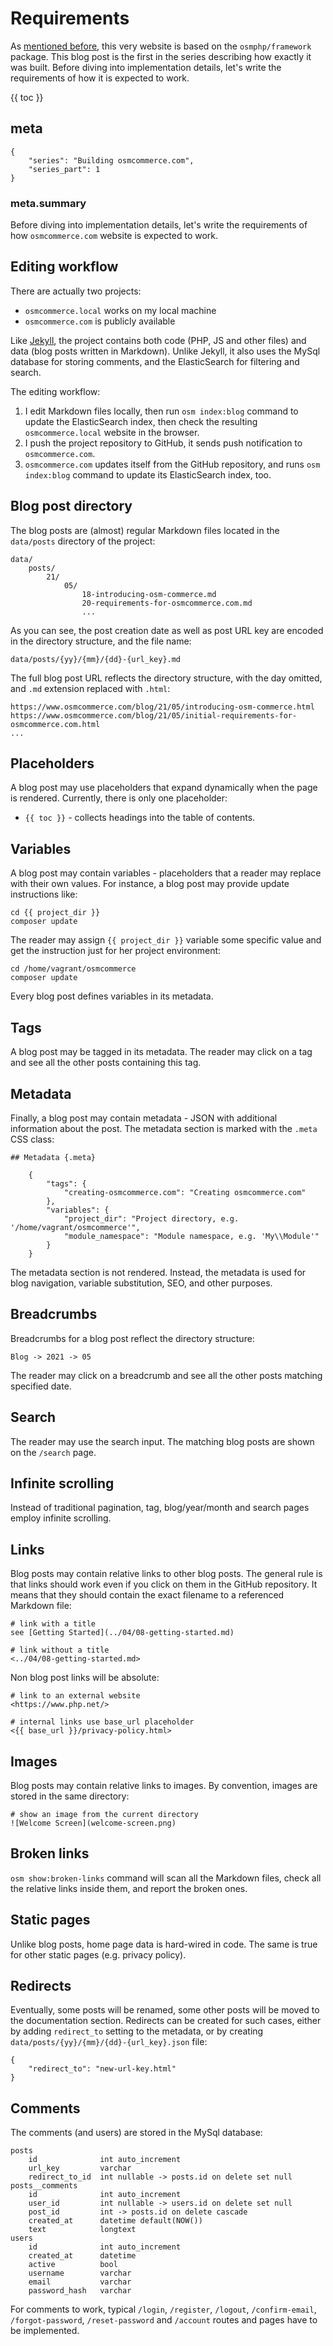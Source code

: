 # Requirements

As [mentioned before](18-welcome.md), this very website is based on the `osmphp/framework` package. This blog post is the first in the series describing how exactly it was built. Before diving into implementation details, let's write the requirements of how it is expected to work. 

{{ toc }}

## meta

    {
        "series": "Building osmcommerce.com", 
        "series_part": 1
    }

### meta.summary

Before diving into implementation details, let's write the requirements of how
`osmcommerce.com` website is expected to work.

## Editing workflow

There are actually two projects:

* `osmcommerce.local` works on my local machine
* `osmcommerce.com` is publicly available

Like [Jekyll](https://jekyllrb.com/), the project contains both code (PHP, JS and other files) and data (blog posts written in Markdown). Unlike Jekyll, it also uses the MySql database for storing comments, and the ElasticSearch for filtering and search.

The editing workflow:

1. I edit Markdown files locally, then run `osm index:blog` command to update the ElasticSearch index, then check the resulting `osmcommerce.local` website in the browser.
2. I push the project repository to GitHub, it sends push notification to `osmcommerce.com`.
3. `osmcommerce.com` updates itself from the GitHub repository, and runs `osm index:blog` command to update its ElasticSearch index, too.

## Blog post directory

The blog posts are (almost) regular Markdown files located in the `data/posts` directory of the project:

    data/
        posts/
            21/
                05/
                    18-introducing-osm-commerce.md
                    20-requirements-for-osmcommerce.com.md
                    ...

As you can see, the post creation date as well as post URL key are encoded in the directory structure, and the file name:

    data/posts/{yy}/{mm}/{dd}-{url_key}.md

The full blog post URL reflects the directory structure, with the day omitted, and `.md` extension replaced with `.html`:

    https://www.osmcommerce.com/blog/21/05/introducing-osm-commerce.html
    https://www.osmcommerce.com/blog/21/05/initial-requirements-for-osmcommerce.com.html
    ...

## Placeholders

A blog post may use placeholders that expand dynamically when the page is rendered. Currently, there is only one placeholder:

* `{{ toc }}` - collects headings into the table of contents.

## Variables

A blog post may contain variables - placeholders that a reader may replace with their own values. For instance, a blog post may provide update instructions like:

    cd {{ project_dir }}
    composer update

The reader may assign `{{ project_dir }}` variable some specific value and get the instruction just for her project environment:

    cd /home/vagrant/osmcommerce
    composer update

Every blog post defines variables in its metadata.

## Tags

A blog post may be tagged in its metadata. The reader may click on a tag and see all the other posts containing this tag.

## Metadata

Finally, a blog post may contain metadata - JSON with additional information about the post. The metadata section is marked with the `.meta` CSS class:

    ## Metadata {.meta}
    
        {
            "tags": {
                "creating-osmcommerce.com": "Creating osmcommerce.com"
            },
            "variables": {
                "project_dir": "Project directory, e.g. '/home/vagrant/osmcommerce'",
                "module_namespace": "Module namespace, e.g. 'My\\Module'"
            }
        }

The metadata section is not rendered. Instead, the metadata is used for blog navigation, variable substitution, SEO, and other purposes.

## Breadcrumbs

Breadcrumbs for a blog post reflect the directory structure:

    Blog -> 2021 -> 05

The reader may click on a breadcrumb and see all the other posts matching specified date. 

## Search

The reader may use the search input. The matching blog posts are shown on the `/search` page.

## Infinite scrolling

Instead of traditional pagination, tag, blog/year/month and search pages employ infinite scrolling.

## Links

Blog posts may contain relative links to other blog posts. The general rule is that links should work even if you click on them in the GitHub repository. It means that they should contain the exact filename to a referenced Markdown file:

    # link with a title
    see [Getting Started](../04/08-getting-started.md)

    # link without a title
    <../04/08-getting-started.md>

Non blog post links will be absolute:

    # link to an external website
    <https://www.php.net/>

    # internal links use base_url placeholder
    <{{ base_url }}/privacy-policy.html>

## Images

Blog posts may contain relative links to images. By convention, images are stored in the same directory:

    # show an image from the current directory
    ![Welcome Screen](welcome-screen.png)

## Broken links

`osm show:broken-links` command will scan all the Markdown files, check all the relative links inside them, and report the broken ones. 

## Static pages

Unlike blog posts, home page data is hard-wired in code. The same is true for other static pages (e.g. privacy policy).

## Redirects

Eventually, some posts will be renamed, some other posts will be moved to the documentation section. Redirects can be created for such cases, either by adding `redirect_to` setting to the metadata, or by creating `data/posts/{yy}/{mm}/{dd}-{url_key}.json` file:

    {
        "redirect_to": "new-url-key.html"
    }

## Comments

The comments (and users) are stored in the MySql database:

    posts
        id              int auto_increment
        url_key         varchar
        redirect_to_id  int nullable -> posts.id on delete set null
    posts__comments
        id              int auto_increment
        user_id         int nullable -> users.id on delete set null
        post_id         int -> posts.id on delete cascade
        created_at      datetime default(NOW())
        text            longtext
    users
        id              int auto_increment
        created_at      datetime
        active          bool
        username        varchar
        email           varchar
        password_hash   varchar
        
For comments to work, typical `/login`, `/register`, `/logout`, `/confirm-email`, `/forgot-password`, `/reset-password` and `/account` routes and pages have to be implemented. 

